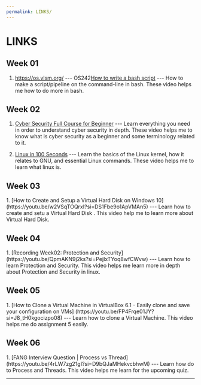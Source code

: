 ```yaml
---
permalink: LINKS/
---
```



# LINKS

<h2>Week 01</h2>


1. <https://os.vlsm.org/> --- OS242[How to write a bash script](https://youtu.be/F-gskSl4pwQ?si=22hcqioOjv4N7UjJ) --- 
How to make a script/pipeline on the command-line in bash. 
These video helps me how to do more in bash.

<h2>Week 02</h2>

1. [Cyber Security Full Course for Beginner](https://youtu.be/U_P23SqJaDc?si=rueGpDAfYGlOx4cg) --- Learn everything you need in order to understand cyber security in depth. These video helps me to know what is cyber security as a beginner and some terminology related to it.

2. [Linux in 100 Seconds](https://youtu.be/rrB13utjYV4?si=Qwvef-Wz8N1Z3SNn) --- Learn the basics of the Linux kernel, how it relates to GNU, and essential Linux commands. These video helps me to learn what linux is.

<h2>Week 03 </h2>
1. [How to Create and Setup a Virtual Hard Disk on Windows 10](https://youtu.be/w2VSqTOQrxI?si=DS1Fbe9o1ApVMAn5) --- Learn how to create and setu a Virtual Hard Disk . This video help me to learn more about Virtual Hard Disk.

<h2>Week 04</h2>
1. [Recording Week02: Protection and Security](https://youtu.be/QpmAKN9j2ks?si=PejIxTYoq8wfCWvw) --- Learn how to learn Protection and Security. This video helps me learn more in depth about Protection and Security in linux.
 
<h2>Week 05</h2>
1. [How to Clone a Virtual Machine in VirtualBox 6.1 - Easily clone and save your configuration on VMs] (https://youtu.be/FP4Frqe01JY?si=J8_tH0kgocizpo08) --- Learn how to clone a Virtual Machine. This video helps me do assignment 5 easily.

<h2>Week 06</h2>
1. [FANG Interview Question | Process vs Thread] (https://youtu.be/4rLW7zg21gI?si=D9bQJaMHekvcbhwM) --- Learn how do to Process and Threads. This video helps me learn for the upcoming quiz.

<br>
<hr>
